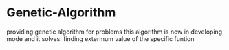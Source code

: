 # Genetic-Algorithm
providing genetic algorithm for problems
this algorithm is now in developing mode
and it solves:
finding extermum value of the specific funtion
